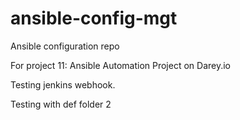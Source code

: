 # ansible-config-mgt
Ansible configuration repo

For project 11: Ansible Automation Project on Darey.io

Testing jenkins webhook.

Testing with def folder 2












